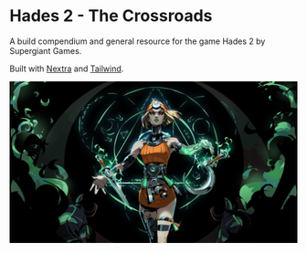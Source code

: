 # Hades 2 - The Crossroads

A build compendium and general resource for the game Hades 2 by Supergiant Games.

Built with [Nextra](https://nextra.site) and [Tailwind](https://tailwindcss.com).

[![Melinoe](public/images/melinoe-splash.png)](https://hades2-crossroads.vercel.app)